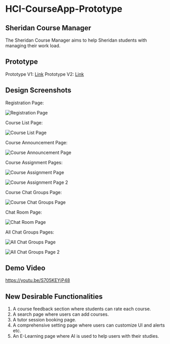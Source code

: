 # HCI-CourseApp-Prototype

## Sheridan Course Manager
The Sheridan Course Manager aims to help Sheridan students with managing their work load.

## Prototype
Prototype V1: [Link](https://www.figma.com/proto/V8rLaVNHlWCELHEAJo8zD0/HCI-Assignment-1?page-id=0%3A1&node-id=1-4&viewport=557%2C285%2C0.36&t=e1O4XI9rcGSgdoUq-1&scaling=scale-down&content-scaling=fixed&starting-point-node-id=1%3A4)
Prototype V2: [Link](https://www.figma.com/proto/S4n3hw0AavM80CWlwKqwaX/HCI-Assignment-3?page-id=0%3A1&node-id=5-350&p=f&viewport=358%2C-242%2C0.53&t=JNIvyW48KAfiULJF-1&scaling=min-zoom&content-scaling=fixed&starting-point-node-id=5%3A350)
## Design Screenshots
Registration Page:

![Registration Page](https://github.com/user-attachments/assets/fa7c6162-de1d-4f56-badf-09a59bd59278)

Course List Page:

![Course List Page](https://github.com/user-attachments/assets/4759c8a9-eeab-4a99-aa7a-b72c707645a9)

Course Announcement Page:

![Course Announcement Page](https://github.com/user-attachments/assets/d5ac06b8-5873-4dfa-9fe1-0a634ba59c11)

Course Assignment Pages:

![Course Assignment Page](https://github.com/user-attachments/assets/ac870ac1-dd37-48db-8954-cc816fc97eac)

![Course Assignment Page 2](https://github.com/user-attachments/assets/7cd3756d-1b1c-487f-a747-d9ecb55c3893)

Course Chat Groups Page:

![Course Chat Groups Page](https://github.com/user-attachments/assets/daccf48b-e563-4888-b8d8-0ebdc02f47d4)

Chat Room Page:

![Chat Room Page](https://github.com/user-attachments/assets/d0e6ab71-0962-4dad-bc9d-944106d02592)

All Chat Groups Pages:

![All Chat Groups Page](https://github.com/user-attachments/assets/a6a8dca1-3896-4910-a599-9070467cabd3)

![All Chat Groups Page 2](https://github.com/user-attachments/assets/36cdf0ae-a79e-4564-bb95-3b92706dee15)


## Demo Video
https://youtu.be/S705KEYjP48

## New Desirable Functionalities
1. A course feedback section where students can rate each course.
2. A search page where users can add courses.
3. A tutor session booking page.
4. A comprehensive setting page where users can customize UI and alerts etc.
5. An E-Learning page where AI is used to help users with their studies.
